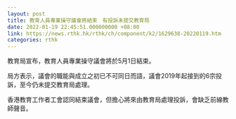 ```yaml
---
layout: post
title: 教育人員專業操守議會將結束　有投訴未提交教育局
date: 2022-01-19 22:45:51.000000000 +08:00
link: https://news.rthk.hk/rthk/ch/component/k2/1629638-20220119.htm
categories: rthk
---
```


教育局宣布，教育人員專業操守議會將於5月1日結束。

局方表示，議會的職能與成立之初已不可同日而語，議會2019年起接到的6宗投訴，至今仍未提交教育局處理。

香港教育工作者工會認同結束議會，但擔心將來由教育局處理投訴，會缺乏前線教師聲音。
